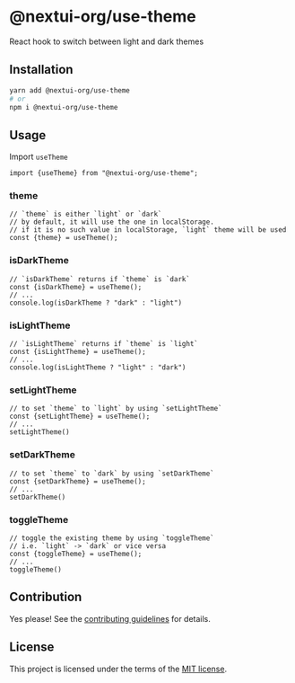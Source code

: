 # @nextui-org/use-theme

React hook to switch between light and dark themes

## Installation

```sh
yarn add @nextui-org/use-theme
# or
npm i @nextui-org/use-theme
```

## Usage

Import `useTheme`

```tsx
import {useTheme} from "@nextui-org/use-theme";
```

### theme

```tsx
// `theme` is either `light` or `dark`
// by default, it will use the one in localStorage.
// if it is no such value in localStorage, `light` theme will be used
const {theme} = useTheme();
```

### isDarkTheme

```tsx
// `isDarkTheme` returns if `theme` is `dark`
const {isDarkTheme} = useTheme();
// ...
console.log(isDarkTheme ? "dark" : "light")
```

### isLightTheme

```tsx
// `isLightTheme` returns if `theme` is `light`
const {isLightTheme} = useTheme();
// ...
console.log(isLightTheme ? "light" : "dark")
```

### setLightTheme

```tsx
// to set `theme` to `light` by using `setLightTheme`
const {setLightTheme} = useTheme();
// ...
setLightTheme()
```

### setDarkTheme

```tsx
// to set `theme` to `dark` by using `setDarkTheme`
const {setDarkTheme} = useTheme();
// ...
setDarkTheme()
```

### toggleTheme

```tsx
// toggle the existing theme by using `toggleTheme`
// i.e. `light` -> `dark` or vice versa
const {toggleTheme} = useTheme();
// ...
toggleTheme()
```


## Contribution

Yes please! See the
[contributing guidelines](https://github.com/nextui-org/nextui/blob/master/CONTRIBUTING.md)
for details.

## License

This project is licensed under the terms of the
[MIT license](https://github.com/nextui-org/nextui/blob/master/LICENSE).
